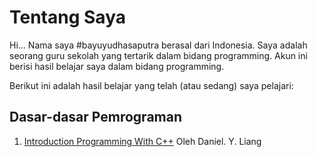 <h1> Tentang Saya </h1>
<p>
    Hi... Nama saya #bayuyudhasaputra berasal dari Indonesia. Saya adalah seorang guru sekolah yang tertarik dalam bidang programming.
    Akun ini berisi hasil belajar saya dalam bidang programming.
</p>
<p>
    Berikut ini adalah hasil belajar yang telah (atau sedang) saya pelajari:
</p>
<div>
    <h2> Dasar-dasar Pemrograman </h2>
    <ol>
        <li> <a href="https://github.com/bayuYudhaSaputra/introduction-programming-CPP-liang">Introduction Programming With C++</a> Oleh Daniel. Y. Liang </li>
    </ol>
</div>
